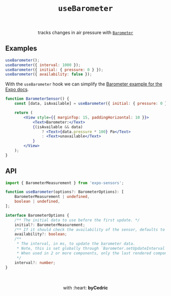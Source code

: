 <div align="center">
    <h1>
        <br />
        <code>useBarometer</code>
        <br />
        <br />
    </h1>
    tracks changes in air pressure with <a href="https://docs.expo.io/versions/latest/sdk/barometer/"><code>Barometer</code></a>
    <br />
</div>

## Examples

```jsx
useBarometer();
useBarometer({ interval: 1000 });
useBarometer({ initial: { pressure: 0 } });
useBarometer({ availability: false });
```

With the `useBarometer` hook we can simplify the [Barometer example for the Expo docs](https://docs.expo.io/versions/latest/sdk/barometer/#example-basic-subscription).

```jsx
function BarometerSensor() {
    const [data, isAvailable] = useBarometer({ initial: { pressure: 0 } });

    return (
        <View style={{ marginTop: 15, paddingHorizontal: 10 }}>
            <Text>Barometer:</Text>
            {(isAvailable && data)
                ? <Text>{data.pressure * 100} Pa</Text>
                : <Text>unavailable</Text>
            }
        </View>
    );
}
```

## API

```ts
import { BarometerMeasurement } from 'expo-sensors';

function useBarometer(options?: BarometerOptions): [
    BarometerMeasurement | undefined,
    boolean | undefined,
];

interface BarometerOptions {
	/** The initial data to use before the first update. */
	initial?: BarometerMeasurement;
	/** If it should check the availability of the sensor, defaults to `true`. */
	availability?: boolean;
	/**
	 * The interval, in ms, to update the barometer data.
	 * Note, this is set globally through `Barometer.setUpdateInterval`.
	 * When used in 2 or more components, only the last rendered component's interval will be used for all.
	 */
	interval?: number;
}
```

<div align="center">
    <br />
    <br />
    with :heart: <strong>byCedric</strong>
    <br />
    <br />
</div>
